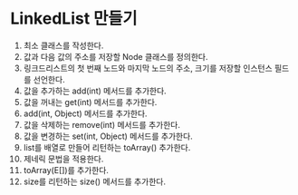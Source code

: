 # LinkedList 만들기

1. 최소 클래스를 작성한다.
2. 값과 다음 값의 주소를 저장할 Node 클래스를 정의한다.
3. 링크드리스트의 첫 번째 노드와 마지막 노드의 주소, 크기를 저장할 인스턴스 필드를 선언한다.
4. 값을 추가하는 add(int) 메서드를 추가한다.
5. 값을 꺼내는 get(int) 메서드를 추가한다.
6. add(int, Object) 메서드를 추가한다.
7. 값을 삭제하는 remove(int) 메서드를 추가한다.
8. 값을 변경하는 set(int, Object) 메서드를 추가한다.
9. list를 배열로 만들어 리턴하는 toArray() 추가한다.
10. 제네릭 문법을 적용한다.
11. toArray(E[])를 추가한다.
12. size를 리턴하는 size() 메서드를 추가한다.